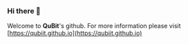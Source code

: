 ### Hi there 👋
Welcome to **QuBit**'s github.
For more information please visit [https://qubiit.github.io](https://qubiit.github.io)
